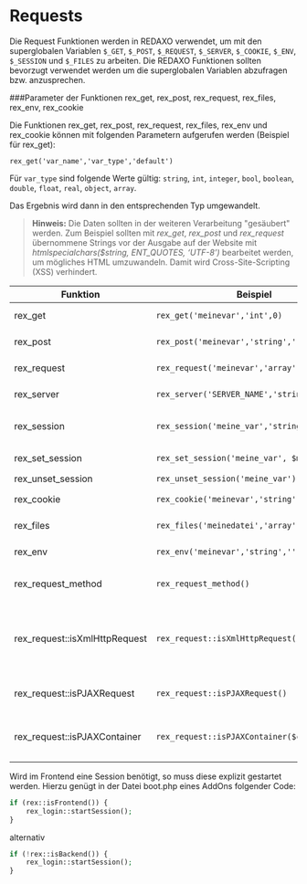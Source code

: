 # Requests

Die Request Funktionen werden in REDAXO verwendet, um mit den superglobalen Variablen `$_GET`, `$_POST`, `$_REQUEST`, `$_SERVER`, `$_COOKIE`, `$_ENV`, `$_SESSION` und `$_FILES` zu arbeiten. Die REDAXO Funktionen sollten bevorzugt verwendet werden um die superglobalen Variablen abzufragen bzw. anzusprechen.

###Parameter der Funktionen rex_get, rex_post, rex_request, rex_files, rex_env, rex_cookie

Die Funktionen rex_get, rex_post, rex_request, rex_files, rex_env und rex_cookie können mit folgenden Parametern aufgerufen werden (Beispiel für rex_get):

`rex_get('var_name','var_type','default')`

Für `var_type` sind folgende Werte gültig:
`string`, `int`, `integer`, `bool`, `boolean`, `double`, `float`, `real`, `object`, `array`.

Das Ergebnis wird dann in den entsprechenden Typ umgewandelt.

> **Hinweis:** Die Daten sollten in der weiteren Verarbeitung "gesäubert" werden. Zum Beispiel sollten mit *rex_get*, *rex_post* und *rex_request* übernommene Strings vor der Ausgabe auf der Website mit *htmlspecialchars($string, ENT_QUOTES, ‘UTF-8’)* bearbeitet werden, um mögliches HTML umzuwandeln. Damit wird Cross-Site-Scripting (XSS) verhindert.



Funktion | Beispiel | Erklärung
------------- | ------------- | ------------- 
rex_get  | `rex_get('meinevar','int',0)` | http://example.com/meineseite?meinevar=456 => 456
rex_post  | `rex_post('meinevar','string','')` | liest aus $_POST['meinevar'] und gibt das Ergebnis als String zurück
rex_request  | `rex_request('meinevar','array',[])` | liest aus $_REQUEST['meinevar'][] und gibt das Ergebnis als Array zurück
rex_server | `rex_server('SERVER_NAME','string','')` | http://example.com/meineseite => example.com
rex_session | `rex_session('meine_var','string','')` | Liefert den zuvor mit rex_set_session in der Variablen meine_var gespeicherten Wert
rex_set_session | `rex_set_session('meine_var', $meine_var)` | Sichert den Inhalt von $meine_var als meine_var in der Session
rex_unset_session | `rex_unset_session('meine_var')` | Löscht meine_var aus der Session
rex_cookie  | `rex_cookie('meinevar','string','')` | liest aus $_COOKIE['meinevar'] und gibt das Ergebnis als String zurück
rex_files  | `rex_files('meinedatei','array',[])` | liest aus $_FILES['meinedatei'] und gibt das Ergebnis als Array zurück
rex_env  | `rex_env('meinevar','string','')` | liest aus $_ENV['meinevar'] und gibt das Ergebnis als String zurück
rex_request_method | `rex_request_method()` | liefert den Wert aus $_SERVER['REQUEST_METHOD'] falls gesetzt, Standard ist get
rex_request::isXmlHttpRequest | `rex_request::isXmlHttpRequest()` | Liefert true, wenn es sich um einen XMLHttpRequest handelt, andernfalls false. Der Wert wird bei Ajax Aufrufen aus den Frameworks Prototype, Mootools, jQuery (evtl. auch weitere) korrekt gesetzt.
rex_request::isPJAXRequest | `rex_request::isPJAXRequest()` | Liefert true, wenn $_SERVER['HTTP_X_PJAX'] true ist, ansonsten false
rex_request::isPJAXContainer | `rex_request::isPJAXContainer($containerId)` | Liefert true, wenn $_SERVER['HTTP_X_PJAX_CONTAINER'] gleich wie $containerId ist, ansonsten false. 


Wird im Frontend eine Session benötigt, so muss diese explizit gestartet werden. Hierzu genügt in der Datei boot.php eines AddOns folgender Code:

```php
if (rex::isFrontend()) {
    rex_login::startSession();
}
```

alternativ

```php
if (!rex::isBackend()) {
    rex_login::startSession();
}
```

